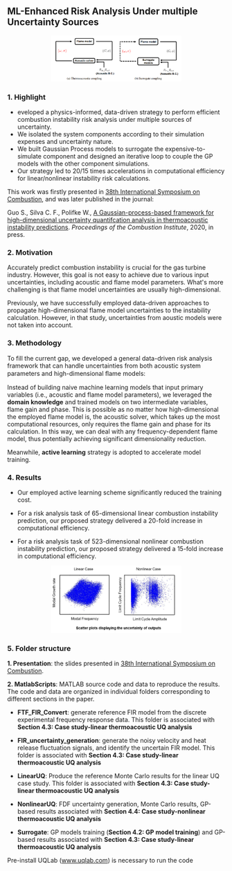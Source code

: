 ## ML-Enhanced Risk Analysis Under multiple Uncertainty Sources

<p align="center">
  <img src="./Images/Highlight.PNG" width=300 />
</p>


### 1. Highlight

- eveloped a physics-informed, data-driven strategy to perform efficient combustion instability risk analysis under multiple sources of uncertainty.
- We isolated the system components according to their simulation expenses and uncertainty nature.
- We built Gaussian Process models to surrogate the expensive-to-simulate component and designed an iterative loop to couple the GP models with the other component simulations.
- Our strategy led to 20/15 times accelerations in computational efficiency for linear/nonlinear instability risk calculations.

This work was firstly presented in [38th International Symposium on Combustion](http://www.combustionsymposia.org/2021/home), and was later published in the journal:

Guo S., Silva C. F., Polifke W., [A Gaussian-process-based framework for high-dimensional uncertainty quantifcation analysis in thermoacoustic instability predictions](https://www.sciencedirect.com/science/article/abs/pii/S1540748920303217). *Proceedings of the Combustion Institute*, 2020, in press.

### 2. Motivation

Accurately predict combustion instability is crucial for the gas turbine industry. However, this goal is not easy to achieve due to various input uncertainties, including acoustic and flame model parameters. What's more challenging is that flame model uncertainties are usually high-dimensional.

Previously, we have successfully employed data-driven approaches to propagate high-dimensional flame model uncertainties to the instability calculation. However, in that study, uncertainties from aoustic models were not taken into account.


### 3. Methodology

To fill the current gap, we developed a general data-driven risk analysis framework that can handle uncertainties from both acoustic system parameters and high-dimensional ﬂame models:

Instead of building naive machine learning models that input primary variables (i.e., acoustic and flame model parameters), we leveraged the **domain knowledge** and trained models on two intermediate variables, flame gain and phase. This is possible as no matter how high-dimensional the employed flame model is, the acoustic solver, which takes up the most computational resources, only requires the flame gain and phase for its calculation. In this way, we can deal with any frequency-dependent flame model, thus potentially achieving significant dimensionality reduction.

Meanwhile, **active learning** strategy is adopted to accelerate model training.


### 4. Results

- Our employed active learning scheme significantly reduced the training cost.

- For a risk analysis task of 65-dimensional linear combustion instability prediction, our proposed strategy delivered a 20-fold increase in computational efficiency.

- For a risk analysis task of 523-dimensional nonlinear combustion instability prediction, our proposed strategy delivered a 15-fold increase in computational efficiency.

<p align="center">
  <img src="./Images/Results.PNG" width=300 />
</p>

### 5. Folder structure

**1. Presentation**: the slides presented in [38th International Symposium on Combustion](http://www.combustionsymposia.org/2021/home).

**2. MatlabScripts**: MATLAB source code and data to reproduce the results. The code and data are organized in individual folders corresponding to different sections in the paper. 

- **FTF_FIR_Convert**: generate reference FIR model from the discrete experimental frequency response data. This folder is associated with **Section 4.3: Case study-linear thermoacoustic UQ analysis**

- **FIR_uncertainty_generation**: generate the noisy velocity and heat release fluctuation signals, and identify the uncertain FIR model.  This folder is associated with **Section 4.3: Case study-linear thermoacoustic UQ analysis**

- **LinearUQ**: Produce the reference Monte Carlo results for the linear UQ case study. This folder is associated with **Section 4.3: Case study-linear thermoacoustic UQ analysis**

- **NonlinearUQ**: FDF uncertainty generation, Monte Carlo results, GP-based results associated with **Section 4.4: Case study-nonlinear thermoacoustic UQ analysis**

- **Surrogate**: GP models training (**Section 4.2: GP model training**) and GP-based results associated with **Section 4.3: Case study-linear thermoacoustic UQ analysis**

Pre-install UQLab (www.uqlab.com) is necessary to run the code